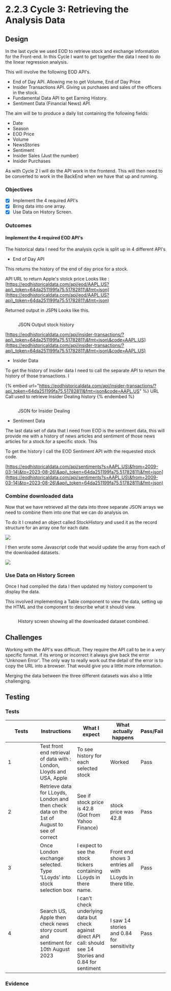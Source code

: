 # 2.2.3 Cycle 3: Retrieving the Analysis Data

## Design

In the last cycle we used EOD to retrieve stock and exchange information for the Front-end. In this Cycle I want to get together the data I need to do the linear regression analysis.

This will involve the following EOD API's.

* End of Day API. Allowing me to get Volume, End of Day Price&#x20;
* Insider Transactions API. Giving us purchases and sales of the officers in the stock.
* Fundamental Data API to get Earning History.
* Sentiment Data (Financial News) API.&#x20;

The aim will be to produce a daily list containing the following fields:

* Date
* Season
* EOD Price
* Volume
* NewsStories
* Sentiment
* Insider Sales (Just the number)
* Insider Purchases&#x20;

As with Cycle 2 I will do the API work in the frontend. This will then need to be converted to work in the BackEnd when we have that up and running.

### Objectives



* [x] Implement the 4 required API's
* [x] Bring data into one array.
* [x] Use Data on History Screen.

### Outcomes

#### Implement the 4 required EOD API's

The historical data I need for the analysis cycle is split up in 4 different API's

* End of Day API

This  returns the history of the end of day price for a stock.&#x20;

API URL to return Apple's stolck price Looks like : [https://eodhistoricaldata.com/api/eod/AAPL.US?api\_token=64da251199fa75.51782811\&fmt=json](https://eodhistoricaldata.com/api/eod/AAPL.US?api\_token=64da251199fa75.51782811\&fmt=json)

Returned output in JSPN Looks like this.

<figure><img src="../.gitbook/assets/image (12).png" alt=""><figcaption><p>JSON Output stock history</p></figcaption></figure>

[https://eodhistoricaldata.com/api/insider-transactions/?api\_token=64da251199fa75.51782811\&fmt=json\&code=AAPL.US](https://eodhistoricaldata.com/api/insider-transactions/?api\_token=64da251199fa75.51782811\&fmt=json\&code=AAPL.US)

* Insider Data

To get the history of Insider data I need to call the separate API to return the history of those transactions. I

{% embed url="https://eodhistoricaldata.com/api/insider-transactions/?api_token=64da251199fa75.51782811&fmt=json&code=AAPL.US" %}
URL Call used to retrieve Insider Dealing history
{% endembed %}

<figure><img src="../.gitbook/assets/image (13).png" alt=""><figcaption><p>JSON for Insider Dealing</p></figcaption></figure>

* Sentiment Data

The last data set of data that I need from EOD is the sentiment data, this will provide me with a history of news articles and sentiment of those news articles for a stock.for a specific stock. This&#x20;

To get the history I call the EOD Sentiment API with the requested stock code.

[https://eodhistoricaldata.com/api/sentiments?s=AAPL.US\&from=2009-03-14\&to=2023-08-26\&api\_token=64da251199fa75.51782811\&fmt=json](https://eodhistoricaldata.com/api/sentiments?s=AAPL.US\&from=2009-03-14\&to=2023-08-26\&api\_token=64da251199fa75.51782811\&fmt=json)

### Combine downloaded data

Now that we have  retrieved all the data into three separate JSON arrays we need to combine them into one that we can do analysis on.

To do it I created an object called StockHistory and used it as the record structure for an array one for each date.

![](<../.gitbook/assets/image (14).png>)

I then wrote some Javascript code that would update the array from each of the downloaded datasets.

![](<../.gitbook/assets/image (15).png>)



### Use Data on History Screen

Once I had compiled the data I then updated my history component to display the data.

This involved implementing a Table component to view the data, setting up the HTML and the component to describe what it should view.

<figure><img src="../.gitbook/assets/image (16).png" alt=""><figcaption><p>History screen showing all the downloaded dataset combined.</p></figcaption></figure>





## Challenges

Working with the API's was difficult. They require the API call to be in a very specific format. if its wrong or incorrect it always give back the error 'Unknown Error'. The only way to really work out the detail of the error is to copy the URL into a browser. That would give you a little more information.

Merging the data between the three different datasets was also a little challenging.

## Testing



### Tests

<table><thead><tr><th width="85">Tests</th><th>Instructions</th><th>What I expect</th><th>What actually happens</th><th>Pass/Fail</th></tr></thead><tbody><tr><td>1</td><td>Test front end retrieval of data with : London, Lloyds  and USA, Apple</td><td>To see history for each selected stock</td><td>Worked</td><td>Pass</td></tr><tr><td>2</td><td>Retrieve data for LLoyds, London and then check data on the 1st of August to see of correct</td><td>See if stock price is 42.8 (Got from Yahoo Finance)</td><td>stock price was 42.8</td><td>Pass</td></tr><tr><td>3</td><td>Once London exchange selected. Type 'LLoyds' into stock selection box</td><td>I expect to see the stock tickers containing LLoyds in there name.</td><td>Front end shows 3 entries all with LLoyds in there title.</td><td>Pass</td></tr><tr><td>4</td><td>Search US, Apple then check news story count and sentiment for 10th August 2023</td><td>I can't check underlying data but check against direct API call: should see 14 Stories and 0.84 for sentiment</td><td>I saw 14 stories and 0.84 for sensitivity</td><td>Pass</td></tr></tbody></table>

### Evidence






